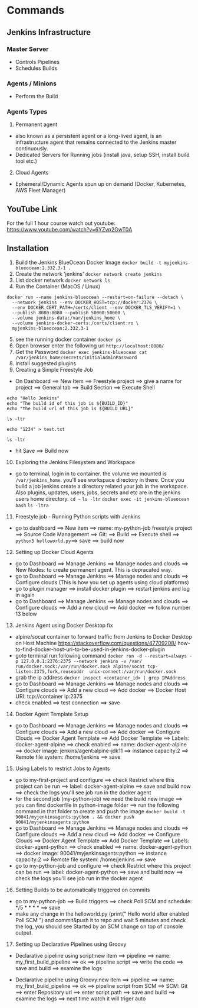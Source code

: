 # Commands

## Jenkins Infrastructure
### Master Server
- Controls Pipelines
- Schedules Builds

### Agents / Minions
- Perform the Build

### Agents Types
1. Permanent agent
- also known as a persistent agent or a long-lived agent, is an infrastructure agent that remains connected to the Jenkins master continuously.
- Dedicated Servers for Running jobs (install java, setup SSH, install build tool etc.)
2. Cloud Agents 
- Ephemeral/Dynamic Agents spun up on demand (Docker, Kubernetes, AWS Fleet Manager)


## YouTube Link
For the full 1 hour course watch out youtube:
https://www.youtube.com/watch?v=6YZvp2GwT0A

## Installation
1. Build the Jenkins BlueOcean Docker Image
`docker build -t myjenkins-blueocean:2.332.3-1 .`
2. Create the network 'jenkins'
`docker network create jenkins`
3. List docker network
`docker network ls`
4. Run the Container (MacOS / Linux)
```
docker run --name jenkins-blueocean --restart=on-failure --detach \
  --network jenkins --env DOCKER_HOST=tcp://docker:2376 \
  --env DOCKER_CERT_PATH=/certs/client --env DOCKER_TLS_VERIFY=1 \
  --publish 8080:8080 --publish 50000:50000 \
  --volume jenkins-data:/var/jenkins_home \
  --volume jenkins-docker-certs:/certs/client:ro \
  myjenkins-blueocean:2.332.3-1
```
5. see the running docker container
`docker ps`
6. Open browser enter the following url `http://localhost:8080/`
7. Get the Password
`docker exec jenkins-blueocean cat /var/jenkins_home/secrets/initialAdminPassword`
8. Install suggested plugins
9. Creating a Simple Freestyle Job
- On Dashboard ==> New Item ==> Freestyle project ==> give a name for project ==> General tab ==> Build Section ==> Execute Shell
```
echo "Hello Jenkins"
echo "The build id of this job is ${BUILD_ID}"
echo "the build url of this job is ${BUILD_URL}"

ls -ltr

echo "1234" > test.txt

ls -ltr
```
- hit Save ==> Build now

10. Exploring the Jenkins Filesystem and Workspace
- go to terminal, login in to container. the volume we mounted is `/var/jenkins_home`. you'll see workspace directory in there. Once you build a job jenkins create a directory related your job in the workspace. Also plugins, updates, users, jobs, secrets and etc are in the jenkins users home directory. `cd ~` `ls -ltr`
`docker exec -it jenkins-blueocean bash`
`ls -ltra`

11. Freestyle job - Running Python scripts with Jenkins
- go to dashboard ==> New item ==> name: my-python-job freestyle project ==> Source Code Management ==> Git: <repository url> ==> Build ==> Execute shell ==> `python3 helloworld.py`==> save ==> build now 

12. Setting up Docker Cloud Agents
- go to Dashboard ==> Manage Jenkins ==> Manage nodes and clouds ==> New Nodes: to create permanent agent. This is depracated way.
- go to Dashboard ==> Manage Jenkins ==> Manage nodes and clouds ==> Configure clouds (This is how you set up agents using cloud platforms)
- go to plugin manager ==> install docker plugin ==> restart jenkins and log in again
- go to Dashboard ==> Manage Jenkins ==> Manage nodes and clouds ==> Configure clouds ==> Add a new cloud ==> Add docker ==> follow number 13 below

13. Jenkins Agent using Docker Desktop fix  
- alpine/socat container to forward traffic from Jenkins to Docker Desktop on 
Host Machine
https://stackoverflow.com/questions/47709208/
how-to-find-docker-host-uri-to-be-used-in-jenkins-docker-plugin
- goto terminal run following command
`docker run -d --restart=always -p 127.0.0.1:2376:2375 --network jenkins -v /var/
run/docker.sock:/var/run/docker.sock alpine/socat tcp-listen:2375,fork,reuseaddr 
unix-connect:/var/run/docker.sock`
- grab the ip address
`docker inspect <container_id> | grep IPAddress`
- go to Dashboard ==> Manage Jenkins ==> Manage nodes and clouds ==> Configure clouds ==> Add a new cloud ==> Add docker ==> Docker Host URI: tcp://container ip:2375
- check enabled ==> test connection ==> save

14. Docker Agent Template Setup 
- go to Dashboard ==> Manage Jenkins ==> Manage nodes and clouds ==> Configure 
clouds ==> Add a new cloud ==> Add docker ==> Configure Clouds ==> Docker Agent Template ==> Add Docker Template ==> Labels: docker-agent-alpine ==> check enabled ==> name: docker-agent-alpine ==> docker image: jenkins/agent:alpine-jdk11 ==> instance capacity:2 ==> Remote file system: /home/jenkins ==> save

15. Using Labels to restrict Jobs to Agents 
- go to my-first-project and configure ==> check Restrict where this project can be run ==> label: docker-agent-alpine ==> save and build now ==> check the logs you'll see job run in the docker agent
- for the second job (my-python-job) we need the build new image ==> you can find dockerfile in python-image folder ==> run the following command in that folder to create and push the image
`docker build -t 90041/myjenkinsagents:python . && docker push 90041/myjenkinsagents:python`
- go to Dashboard ==> Manage Jenkins ==> Manage nodes and clouds ==> Configure 
clouds ==> Add a new cloud ==> Add docker ==> Configure Clouds ==> Docker Agent 
Template ==> Add Docker Template ==> Labels: docker-agent-python ==> check 
enabled ==> name: docker-agent-python ==> docker image: 90041/myjenkinsagents:python ==> instance capacity:2 ==> Remote file system: /home/jenkins ==> save 
- go to my-python-job and configure ==> check Restrict where this project can
be run ==> label: docker-agent-python ==> save and build now ==> check the logs 
you'll see job run in the docker agent 

16. Setting Builds to be automatically triggered on commits 
- go to my-python-job ==> Build triggers ==> check Poll SCM and schedule: */5 * * * * ==> save 
- make any change in the helloworld.py (print(" Hello world after enabled Poll SCM ") and commit&push it to repo and wait 5 minutes and check the log, you should see Started by an SCM change on top of console output.

17. Setting up Declarative Pipelines using Groovy
- Declarative pipeline using script:new item ==> pipeline ==> name: my_first_build_pipeline ==> ok ==> pipeline script ==> write the code ==> save and build ==> examine the logs

- Declarative pipeline using Groovy:new item ==> pipeline ==> name: 
my_first_build_pipeline ==> ok ==> pipeline script from SCM ==> SCM: Git ==> enter Repository url ==> enter script path ==> save and build ==> examine the logs ==> next time watch it will triger auto